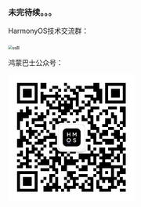 ### 未完待续。。。



HarmonyOS技术交流群：

<img src="img/qq群.jpeg" alt="qq群" style="zoom:50%;" />



鸿蒙巴士公众号：

![鸿蒙巴士公众号](img/鸿蒙巴士公众号.jpg)

